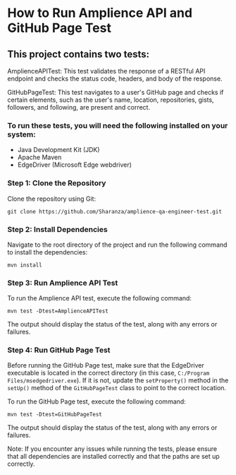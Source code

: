 # How to Run Amplience API and GitHub Page Test

## This project contains two tests:

AmplienceAPITest: This test validates the response of a RESTful API endpoint and checks the status code, headers, and body of the response.

GitHubPageTest: This test navigates to a user's GitHub page and checks if certain elements, such as the user's name, location, repositories, gists, followers, and following, are present and correct.

### To run these tests, you will need the following installed on your system:

* Java Development Kit (JDK)
* Apache Maven
* EdgeDriver (Microsoft Edge webdriver)

### Step 1: Clone the Repository

Clone the repository using Git:

`git clone https://github.com/Sharanza/amplience-qa-engineer-test.git`

### Step 2: Install Dependencies

Navigate to the root directory of the project and run the following command to install the dependencies:

`mvn install`

### Step 3: Run Amplience API Test

To run the Amplience API test, execute the following command:

`mvn test -Dtest=AmplienceAPITest`

The output should display the status of the test, along with any errors or failures.

### Step 4: Run GitHub Page Test

Before running the GitHub Page test, make sure that the EdgeDriver executable is located in the correct directory (in this case, `C:/Program Files/msedgedriver.exe`). If it is not, update the `setProperty()` method in the `setUp()` method of the `GitHubPageTest` class to point to the correct location.

To run the GitHub Page test, execute the following command:

`mvn test -Dtest=GitHubPageTest`

The output should display the status of the test, along with any errors or failures.

Note: If you encounter any issues while running the tests, please ensure that all dependencies are installed correctly and that the paths are set up correctly.